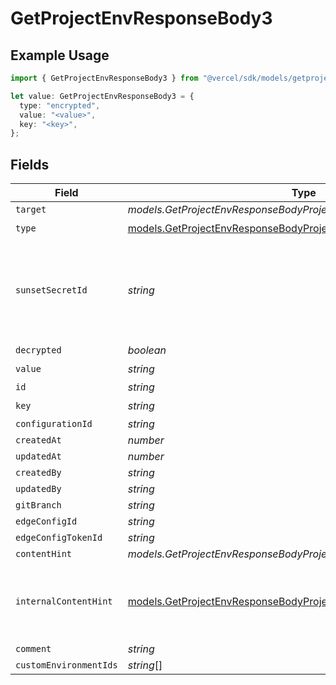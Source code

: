 # GetProjectEnvResponseBody3

## Example Usage

```typescript
import { GetProjectEnvResponseBody3 } from "@vercel/sdk/models/getprojectenvop.js";

let value: GetProjectEnvResponseBody3 = {
  type: "encrypted",
  value: "<value>",
  key: "<key>",
};
```

## Fields

| Field                                                                                                                                            | Type                                                                                                                                             | Required                                                                                                                                         | Description                                                                                                                                      |
| ------------------------------------------------------------------------------------------------------------------------------------------------ | ------------------------------------------------------------------------------------------------------------------------------------------------ | ------------------------------------------------------------------------------------------------------------------------------------------------ | ------------------------------------------------------------------------------------------------------------------------------------------------ |
| `target`                                                                                                                                         | *models.GetProjectEnvResponseBodyProjectsResponseTarget*                                                                                         | :heavy_minus_sign:                                                                                                                               | N/A                                                                                                                                              |
| `type`                                                                                                                                           | [models.GetProjectEnvResponseBodyProjectsResponseType](../models/getprojectenvresponsebodyprojectsresponsetype.md)                               | :heavy_check_mark:                                                                                                                               | N/A                                                                                                                                              |
| `sunsetSecretId`                                                                                                                                 | *string*                                                                                                                                         | :heavy_minus_sign:                                                                                                                               | This is used to identiy variables that have been migrated from type secret to sensitive.                                                         |
| `decrypted`                                                                                                                                      | *boolean*                                                                                                                                        | :heavy_minus_sign:                                                                                                                               | N/A                                                                                                                                              |
| `value`                                                                                                                                          | *string*                                                                                                                                         | :heavy_check_mark:                                                                                                                               | N/A                                                                                                                                              |
| `id`                                                                                                                                             | *string*                                                                                                                                         | :heavy_minus_sign:                                                                                                                               | N/A                                                                                                                                              |
| `key`                                                                                                                                            | *string*                                                                                                                                         | :heavy_check_mark:                                                                                                                               | N/A                                                                                                                                              |
| `configurationId`                                                                                                                                | *string*                                                                                                                                         | :heavy_minus_sign:                                                                                                                               | N/A                                                                                                                                              |
| `createdAt`                                                                                                                                      | *number*                                                                                                                                         | :heavy_minus_sign:                                                                                                                               | N/A                                                                                                                                              |
| `updatedAt`                                                                                                                                      | *number*                                                                                                                                         | :heavy_minus_sign:                                                                                                                               | N/A                                                                                                                                              |
| `createdBy`                                                                                                                                      | *string*                                                                                                                                         | :heavy_minus_sign:                                                                                                                               | N/A                                                                                                                                              |
| `updatedBy`                                                                                                                                      | *string*                                                                                                                                         | :heavy_minus_sign:                                                                                                                               | N/A                                                                                                                                              |
| `gitBranch`                                                                                                                                      | *string*                                                                                                                                         | :heavy_minus_sign:                                                                                                                               | N/A                                                                                                                                              |
| `edgeConfigId`                                                                                                                                   | *string*                                                                                                                                         | :heavy_minus_sign:                                                                                                                               | N/A                                                                                                                                              |
| `edgeConfigTokenId`                                                                                                                              | *string*                                                                                                                                         | :heavy_minus_sign:                                                                                                                               | N/A                                                                                                                                              |
| `contentHint`                                                                                                                                    | *models.GetProjectEnvResponseBodyProjectsResponseContentHint*                                                                                    | :heavy_minus_sign:                                                                                                                               | N/A                                                                                                                                              |
| `internalContentHint`                                                                                                                            | [models.GetProjectEnvResponseBodyProjectsResponseInternalContentHint](../models/getprojectenvresponsebodyprojectsresponseinternalcontenthint.md) | :heavy_minus_sign:                                                                                                                               | Similar to `contentHints`, but should not be exposed to the user.                                                                                |
| `comment`                                                                                                                                        | *string*                                                                                                                                         | :heavy_minus_sign:                                                                                                                               | N/A                                                                                                                                              |
| `customEnvironmentIds`                                                                                                                           | *string*[]                                                                                                                                       | :heavy_minus_sign:                                                                                                                               | N/A                                                                                                                                              |